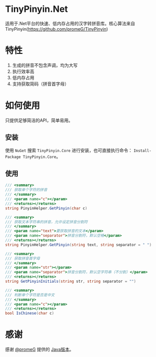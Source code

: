 # TinyPinyin.Net
适用于.Net平台的快速、低内存占用的汉字转拼音库。核心算法来自TinyPinyin(https://github.com/promeG/TinyPinyin)

# 特性

1. 生成的拼音不包含声调，均为大写
2. 执行效率高
3. 低内存占用
4. 支持获取简码（拼音首字母）

# 如何使用

只提供足够简洁的API，简单易用。

## 安装

使用 `NuGet` 搜索 `TinyPinyin.Core` 进行安装，也可直接执行命令： `Install-Package TinyPinyin.Core`。

## 使用

```csharp
/// <summary>
/// 获取单个字符的拼音
/// </summary>
/// <param name="c"></param>
/// <returns></returns>
string PinyinHelper.GetPinyin(char c)

/// <summary>
/// 获取文本字符串的拼音，允许设定拼音分割符
/// </summary>
/// <param name="text">要获取拼音的文本</param>
/// <param name="separator">拼音分割符，默认空格</param>
/// <returns></returns>
string PinyinHelper.GetPinyin(string text, string separator = " ")

/// <summary>
/// 获取拼音首字母
/// </summary>
/// <param name="str"></param>
/// <param name="separator">拼音分割符，默认空字符串（不分割）</param>
/// <returns></returns>
string GetPinyinInitials(string str, string separator = "")

/// <summary>
/// 判断单个字符是否是中文
/// </summary>
/// <param name="c"></param>
/// <returns></returns>
bool IsChinese(char c)
```

# 感谢

感谢 [@promeG](https://github.com/promeG) 提供的 [Java版本](https://github.com/promeG/TinyPinyin)。